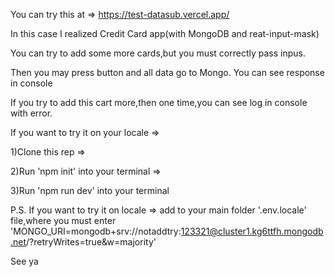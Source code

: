 You can try this at => https://test-datasub.vercel.app/

In this case I realized Credit Card app(with MongoDB and reat-input-mask)

You can try to add some more cards,but you must correctly pass inpus.

Then you may press button and all data go to Mongo. You can see response in console

If you try to add this cart more,then one time,you can see log in console with error.

If you want to try it on your locale => 

1)Clone this rep =>

2)Run 'npm init' into your terminal =>

3)Run 'npm run dev' into your terminal

P.S. If you want to try it on locale => add to your main folder '.env.locale' file,where you must enter 'MONGO_URI=mongodb+srv://notaddtry:123321@cluster1.kg6ttfh.mongodb.net/?retryWrites=true&w=majority'

See ya
